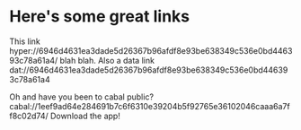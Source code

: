 # Here's some great links

This link hyper://6946d4631ea3dade5d26367b96afdf8e93be638349c536e0bd446393c78a61a4/ blah blah.  Also a data link dat://6946d4631ea3dade5d26367b96afdf8e93be638349c536e0bd446393c78a61a4

Oh and have you been to cabal public? cabal://1eef9ad64e284691b7c6f6310e39204b5f92765e36102046caaa6a7ff8c02d74/ Download the app!

